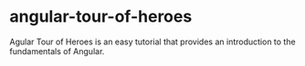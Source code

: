 # angular-tour-of-heroes
Agular Tour of Heroes is an easy tutorial that provides an introduction to the fundamentals of Angular.
